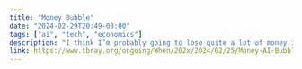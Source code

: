 ```yaml
---
title: "Money Bubble"
date: "2024-02-29T20:49-08:00"
tags: ["ai", "tech", "economics"]
description: "I think I’m probably going to lose quite a lot of money in the next year or two. It’s partly AI’s fault, but not mostly."
link: https://www.tbray.org/ongoing/When/202x/2024/02/25/Money-AI-Bubble
---
```

